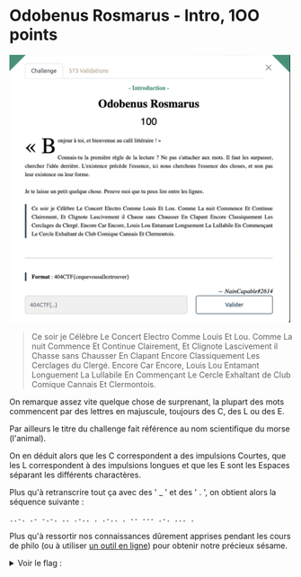 # Odobenus Rosmarus - Intro, 1OO points

<img src="chall.png" width=500>

> Ce soir je Célèbre Le Concert Electro Comme Louis Et Lou. Comme La nuit Commence Et Continue Clairement, Et Clignote Lascivement il Chasse sans Chausser En Clapant Encore Classiquement Les Cerclages du Clergé. Encore Car Encore, Louis Lou Entamant Longuement La Lullabile En Commençant Le Cercle Exhaltant de Club Comique Cannais Et Clermontois.

On remarque assez vite quelque chose de surprenant, la plupart des mots commencent par des lettres en majuscule, toujours des C, des L ou des E. 

Par ailleurs le titre du challenge fait référence au nom scientifique du morse (l'animal). 

On en déduit alors que les C correspondent a des impulsions Courtes, que les L correspondent à des impulsions longues et que les E sont les Espaces séparant les différents charactères. 


Plus qu'à retranscrire tout ça avec des ' _ ' et des ' . ', on obtient alors la séquence suivante : 
        
    ..-. .- -.-. .. .-.. . .-.. . -- --- .-. ... .

Plus qu'à ressortir nos connaissances dûrement apprises pendant les cours de philo (ou à utiliser [un outil en ligne](https://www.dcode.fr/code-morse)) pour obtenir notre précieux sésame. 

<details>
<summary>Voir le flag :</summary>

***FLAG: 404CTF{FACILELEMORSE}***
</details>



